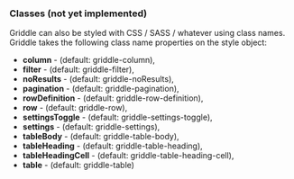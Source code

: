 ### Classes (not yet implemented) ###

Griddle can also be styled with CSS / SASS / whatever using class names. Griddle takes the following class name properties
on the style object:

- **column** - (default: griddle-column),
- **filter** - (default: griddle-filter),
- **noResults** - (default: griddle-noResults),
- **pagination** - (default: griddle-pagination),
- **rowDefinition** - (default: griddle-row-definition),
- **row** - (default: griddle-row),
- **settingsToggle** - (default: griddle-settings-toggle),
- **settings** - (default: griddle-settings),
- **tableBody** - (default: griddle-table-body),
- **tableHeading** - (default: griddle-table-heading),
- **tableHeadingCell** - (default: griddle-table-heading-cell),
- **table** - (default: griddle-table)


